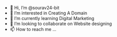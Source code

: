 - 👋 Hi, I’m @sourav24-bit
- 👀 I’m interested in Creating A Domain
- 🌱 I’m currently learning Digital Marketing
- 💞️ I’m looking to collaborate on Website designing
- 📫 How to reach me ...

<!---
sourav24-bit/sourav24-bit is a ✨ special ✨ repository because its `README.md` (this file) appears on your GitHub profile.
You can click the Preview link to take a look at your changes.
--->
